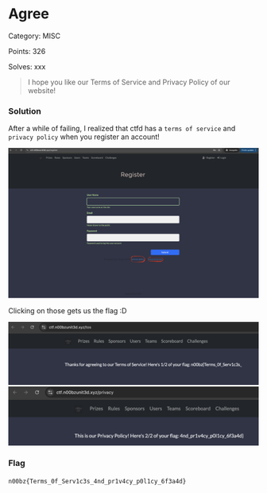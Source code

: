 # Agree

Category: MISC

Points: 326

Solves: xxx

>I hope you like our Terms of Service and Privacy Policy of our website!

### Solution

After a while of failing, I realized that ctfd has a `terms of service` and `privacy policy` when you register an account!

![CTFD Register Account](/images/AgreeRegister.png)

Clicking on those gets us the flag \:D

![tos](/images/AgreeTos.png)
![privacy policy](/images/AgreePP.png)

### Flag

```n00bz{Terms_0f_Serv1c3s_4nd_pr1v4cy_p0l1cy_6f3a4d}```